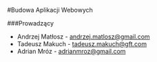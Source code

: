 #Budowa Aplikacji Webowych

###Prowadzący
* Andrzej Matłosz - andrzej.matlosz@gmail.com
* Tadeusz Makuch - tadeusz.makuch@gft.com
* Adrian Mróz - adrianmroz@gmail.com
